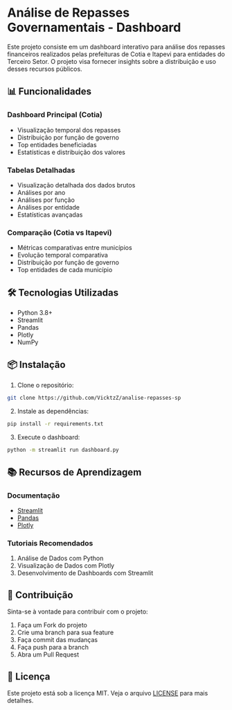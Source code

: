 # Análise de Repasses Governamentais - Dashboard

Este projeto consiste em um dashboard interativo para análise dos repasses financeiros realizados pelas prefeituras de Cotia e Itapevi para entidades do Terceiro Setor. O projeto visa fornecer insights sobre a distribuição e uso desses recursos públicos.

## 📊 Funcionalidades

### Dashboard Principal (Cotia)
- Visualização temporal dos repasses
- Distribuição por função de governo
- Top entidades beneficiadas
- Estatísticas e distribuição dos valores

### Tabelas Detalhadas
- Visualização detalhada dos dados brutos
- Análises por ano
- Análises por função
- Análises por entidade
- Estatísticas avançadas

### Comparação (Cotia vs Itapevi)
- Métricas comparativas entre municípios
- Evolução temporal comparativa
- Distribuição por função de governo
- Top entidades de cada município

## 🛠️ Tecnologias Utilizadas

- Python 3.8+
- Streamlit
- Pandas
- Plotly
- NumPy

## 📦 Instalação

1. Clone o repositório:
```bash
git clone https://github.com/VicktzZ/analise-repasses-sp
```

2. Instale as dependências:
```bash
pip install -r requirements.txt
```

3. Execute o dashboard:
```bash
python -m streamlit run dashboard.py
```

## 📚 Recursos de Aprendizagem

### Documentação
- [Streamlit](https://docs.streamlit.io/)
- [Pandas](https://pandas.pydata.org/docs/)
- [Plotly](https://plotly.com/python/)

### Tutoriais Recomendados
1. Análise de Dados com Python
2. Visualização de Dados com Plotly
3. Desenvolvimento de Dashboards com Streamlit

## 🤝 Contribuição

Sinta-se à vontade para contribuir com o projeto:
1. Faça um Fork do projeto
2. Crie uma branch para sua feature
3. Faça commit das mudanças
4. Faça push para a branch
5. Abra um Pull Request

## 📝 Licença

Este projeto está sob a licença MIT. Veja o arquivo [LICENSE](LICENSE) para mais detalhes.

